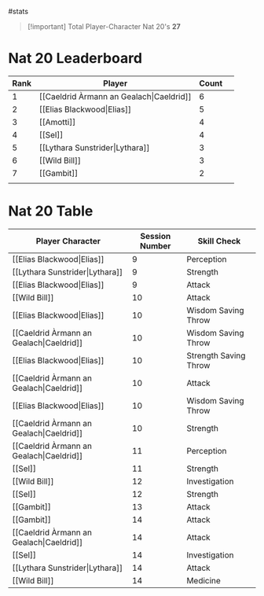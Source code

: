 #stats

> [!important] Total Player-Character Nat 20's
> **27**

# Nat 20 Leaderboard

| Rank | Player                                   | Count |     |
| ---- | ---------------------------------------- | ----- | --- |
| 1    | [[Caeldrid Àrmann an Gealach\|Caeldrid]] | $6$   |     |
| 2    | [[Elias Blackwood\|Elias]]               | $5$   |     |
| 3    | [[Amotti]]                               | $4$   |     |
| 4    | [[Sel]]                                  | $4$   |     |
| 5    | [[Lythara Sunstrider\|Lythara]]          | $3$   |     |
| 6    | [[Wild Bill]]                            | $3$   |     |
| 7    | [[Gambit]]                               | $2$   |     |
|      |                                          |       |     |


# Nat 20 Table

| Player Character                         | Session Number | Skill Check           |
| ---------------------------------------- | -------------- | --------------------- |
| [[Elias Blackwood\|Elias]]               | 9              | Perception            |
| [[Lythara Sunstrider\|Lythara]]          | 9              | Strength              |
| [[Elias Blackwood\|Elias]]               | 9              | Attack                |
| [[Wild Bill]]                            | 10             | Attack                |
| [[Elias Blackwood\|Elias]]               | 10             | Wisdom Saving Throw   |
| [[Caeldrid Àrmann an Gealach\|Caeldrid]] | 10             | Wisdom Saving Throw   |
| [[Elias Blackwood\|Elias]]               | 10             | Strength Saving Throw |
| [[Caeldrid Àrmann an Gealach\|Caeldrid]] | 10             | Attack                |
| [[Elias Blackwood\|Elias]]               | 10             | Wisdom Saving Throw   |
| [[Caeldrid Àrmann an Gealach\|Caeldrid]] | 10             | Strength              |
| [[Caeldrid Àrmann an Gealach\|Caeldrid]] | 11             | Perception            |
| [[Sel]]                                  | 11             | Strength              |
| [[Wild Bill]]                            | 12             | Investigation         |
| [[Sel]]                                  | 12             | Strength              |
| [[Gambit]]                               | 13             | Attack                |
| [[Gambit]]                               | 14             | Attack                |
| [[Caeldrid Àrmann an Gealach\|Caeldrid]] | 14             | Attack                |
| [[Sel]]                                  | 14             | Investigation         |
| [[Lythara Sunstrider\|Lythara]]          | 14             | Attack                |
| [[Wild Bill]]                            | 14             | Medicine              |
